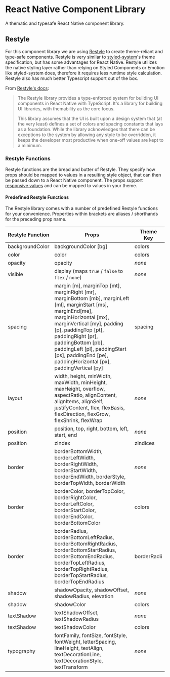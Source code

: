 # React Native Component Library

A thematic and typesafe React Native component library.

## Restyle

For this component library we are using [Restyle](https://github.com/Shopify/restyle) to create theme-reliant and type-safe components. Restyle is very similar to [styled-system](www.styled-system.com)'s theme specification, but has some advantages for React Native. Restyle utilizes the native styling layer rather than relying on Styled Components or Emotion like styled-system does, therefore it requires less runtime style calculation. Restyle also has much better Typescript support out of the box.

From [Restyle's docs](https://github.com/Shopify/restyle#shopifyrestyle):

> The Restyle library provides a type-enforced system for building UI components in React Native with TypeScript. It's a library for building UI libraries, with themability as the core focus.
>
> This library assumes that the UI is built upon a design system that (at the very least) defines a set of colors and spacing constants that lays as a foundation. While the library acknowledges that there can be exceptions to the system by allowing any style to be overridden, it keeps the developer most productive when one-off values are kept to a minimum.

### Restyle Functions

Restyle functions are the bread and butter of Restyle. They specify how props should be mapped to values in a resulting style object, that can then be passed down to a React Native component. The props support [responsive values](#responsive-values) and can be mapped to values in your theme.

#### Predefined Restyle Functions

The Restyle library comes with a number of predefined Restyle functions for your convenience. Properties within brackets are aliases / shorthands for the preceding prop name.

| Restyle Function | Props                                                                                                                                                                                                                                                                                                                                  | Theme Key   |
| ---------------- | -------------------------------------------------------------------------------------------------------------------------------------------------------------------------------------------------------------------------------------------------------------------------------------------------------------------------------------- | ----------- |
| backgroundColor  | backgroundColor [bg]                                                                                                                                                                                                                                                                                                                   | colors      |
| color            | color                                                                                                                                                                                                                                                                                                                                  | colors      |
| opacity          | opacity                                                                                                                                                                                                                                                                                                                                | _none_      |
| visible          | display (maps `true` / `false` to `flex` / `none`)                                                                                                                                                                                                                                                                                     | _none_      |
| spacing          | margin [m], marginTop [mt], marginRight [mr], marginBottom [mb], marginLeft [ml], marginStart [ms], marginEnd[me], marginHorizontal [mx], marginVertical [my], padding [p], paddingTop [pt], paddingRight [pr], paddingBottom [pb], paddingLeft [pl], paddingStart [ps], paddingEnd [pe], paddingHorizontal [px], paddingVertical [py] | spacing     |
| layout           | width, height, minWidth, maxWidth, minHeight, maxHeight, overflow, aspectRatio, alignContent, alignItems, alignSelf, justifyContent, flex, flexBasis, flexDirection, flexGrow, flexShrink, flexWrap                                                                                                                                    | _none_      |
| position         | position, top, right, bottom, left, start, end                                                                                                                                                                                                                                                                                         | _none_      |
| position         | zIndex                                                                                                                                                                                                                                                                                                                                 | zIndices    |
| border           | borderBottomWidth, borderLeftWidth, borderRightWidth, borderStartWidth, borderEndWidth, borderStyle, borderTopWidth, borderWidth                                                                                                                                                                                                       | _none_      |
| border           | borderColor, borderTopColor, borderRightColor, borderLeftColor, borderStartColor, borderEndColor, borderBottomColor                                                                                                                                                                                                                    | colors      |
| border           | borderRadius, borderBottomLeftRadius, borderBottomRightRadius, borderBottomStartRadius, borderBottomEndRadius, borderTopLeftRadius, borderTopRightRadius, borderTopStartRadius, borderTopEndRadius                                                                                                                                     | borderRadii |
| shadow           | shadowOpacity, shadowOffset, shadowRadius, elevation                                                                                                                                                                                                                                                                                   | _none_      |
| shadow           | shadowColor                                                                                                                                                                                                                                                                                                                            | colors      |
| textShadow       | textShadowOffset, textShadowRadius                                                                                                                                                                                                                                                                                                     | _none_      |
| textShadow       | textShadowColor                                                                                                                                                                                                                                                                                                                        | colors      |
| typography       | fontFamily, fontSize, fontStyle, fontWeight, letterSpacing, lineHeight, textAlign, textDecorationLine, textDecorationStyle, textTransform                                                                                                                                                                                              | _none_      |
